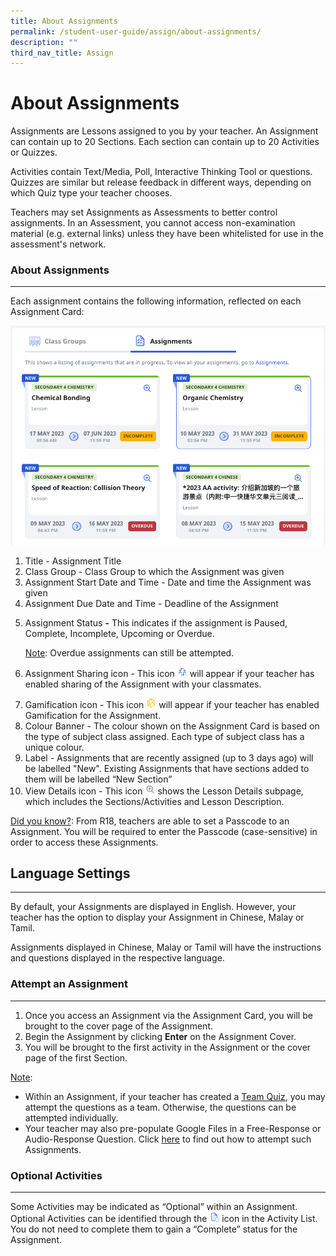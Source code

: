 ```yaml
---
title: About Assignments
permalink: /student-user-guide/assign/about-assignments/
description: ""
third_nav_title: Assign
---
```

<h1 id="about-assignments">About Assignments</h1>
<p>Assignments are Lessons assigned to you by your teacher. An Assignment can contain up to 20 Sections. Each section can contain up to 20 Activities or Quizzes. </p>
<p>Activities contain Text/Media, Poll, Interactive Thinking Tool or questions. Quizzes are similar but release feedback in different ways, depending on which Quiz type your teacher chooses.</p>
<p>Teachers may set Assignments as Assessments to better control assignments. In an Assessment, you cannot access non-examination material (e.g. external links) unless they have been whitelisted for use in the assessment's network. </p>
<h3 id="about-assignments">About Assignments</h3>
<hr>
<p>Each assignment contains the following information, reflected on each Assignment Card: </p>
<p><img src="/images/1Student/AS-AboutAssignment1.png"></p>
<ol>
<li>Title - Assignment Title</li>
<li>Class Group - Class Group to which the Assignment was given</li>
<li>Assignment Start Date and Time - Date and time the Assignment was given</li>
<li>Assignment Due Date and Time - Deadline of the Assignment</li>
<li><p>Assignment Status <strong>-</strong> This indicates if the assignment is Paused, Complete, Incomplete, Upcoming or Overdue. </p>
	<p> <u>Note</u>: Overdue assignments can still be attempted.</p>
</li>
<li><p>Assignment Sharing icon - This icon <img style="width:1rem; display: inline;" src="/images/Icons/SharingEnabled.svg"> will appear if your teacher has enabled sharing of the Assignment with your classmates.</p>
</li>
<li>Gamification icon - This icon <img style="width:1rem; display: inline;" src="/images/Icons/Game.svg"> will appear if your teacher has enabled Gamification for the Assignment. </li>
<li>Colour Banner - The colour shown on the Assignment Card is based on the type of subject class assigned. Each type of subject class has a unique colour.</li>
<li>Label - Assignments that are recently assigned (up to 3 days ago) will be labelled "New". Existing Assignments that have sections added to them will be labelled “New Section”</li>
<li>View Details icon - This icon <img style="width:1rem; display: inline;" src="/images/Icons/ViewDetails.svg"> shows the Lesson Details subpage, which includes the Sections/Activities and Lesson Description.</li>
</ol>
<p><u>Did you know?</u>: From R18, teachers are able to set a Passcode to an Assignment. You will be required to enter the Passcode (case-sensitive) in order to access these Assignments.</p>
<h2 id="language-settings">Language Settings</h2>
<hr>
<p>By default, your Assignments are displayed in English. However, your teacher has the option to display your Assignment in Chinese, Malay or Tamil.</p>
<p>Assignments displayed in Chinese, Malay or Tamil will have the instructions and questions displayed in the respective language.</p>
<h3 id="attempt-an-assignment">Attempt an Assignment</h3>
<hr>
<ol>
<li>Once you access an Assignment via the Assignment Card, you will be brought to the cover page of the Assignment.</li>
<li>Begin the Assignment by clicking <strong>Enter</strong> on the Assignment Cover.</li>
<li>You will be brought to the first activity in the Assignment or the cover page of the first Section.</li>
</ol>
<p><u>Note</u>: </p>
<ul>
<li>Within an Assignment, if your teacher has created a <a target="_blank" href="/student-user-guide/assess/attempt-a-team-quiz-and-activity/">Team Quiz</a>, you may attempt the questions as a team. Otherwise, the questions can be attempted individually.</li>
<li>Your teacher may also pre-populate Google Files in a Free-Response or Audio-Response Question. Click <a target="_blank" href="/student-user-guide/assign/attempt-google-attached-files/">here</a> to find out how to attempt such Assignments.</li>
</ul>
<h3 id="optional-activities">Optional Activities</h3>
<hr>
<p>Some Activities may be indicated as “Optional” within an Assignment. Optional Activities can be identified through the <img style="width:1rem; display: inline;" src="/images/Icons/ActivityOptional32.svg"> icon in the Activity List. You do not need to complete them to gain a “Complete” status for the Assignment.</p>